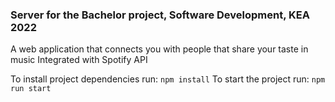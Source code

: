 ### Server for the Bachelor project, Software Development, KEA 2022

A web application that connects you with people that share your taste in music
Integrated with Spotify API

To install project dependencies run: `npm install`
To start the project run: `npm run start`
